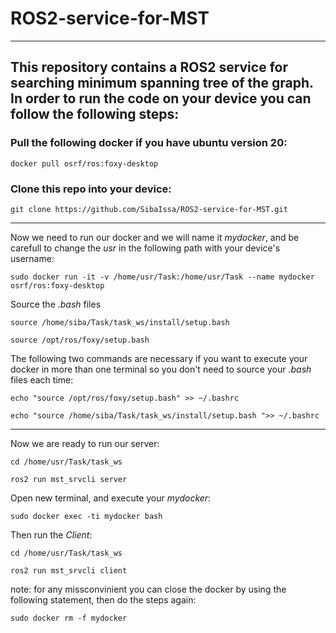# ROS2-service-for-MST
---
This repository contains a ROS2 service for searching minimum spanning tree of the graph. In order to run the code on your device you can follow the following steps:
---
### Pull the following docker if you have ubuntu version 20:
```
docker pull osrf/ros:foxy-desktop
```
### Clone this repo into your device:
```
git clone https://github.com/SibaIssa/ROS2-service-for-MST.git
```
---
Now we need to run our docker and we will name it *mydocker*, and be carefull to change the *usr* in the following path with your device's username: 
```
sudo docker run -it -v /home/usr/Task:/home/usr/Task --name mydocker osrf/ros:foxy-desktop
```
Source the *.bash* files
```
source /home/siba/Task/task_ws/install/setup.bash 
```
```
source /opt/ros/foxy/setup.bash
```
The following two commands are necessary if you want to execute your docker in more than one terminal so you don't need to source your *.bash* files each time:
```
echo "source /opt/ros/foxy/setup.bash" >> ~/.bashrc
```
```
echo "source /home/siba/Task/task_ws/install/setup.bash ">> ~/.bashrc
```
---
Now we are ready to run our server:
```
cd /home/usr/Task/task_ws
```
```
ros2 run mst_srvcli server
```
Open new terminal, and execute your *mydocker*:
```
sudo docker exec -ti mydocker bash
```
Then run the *Client*:
```
cd /home/usr/Task/task_ws
```
```
ros2 run mst_srvcli client
```
note: for any missconvinient you can close the docker by using the following statement, then do the steps again:
```
sudo docker rm -f mydocker
```


